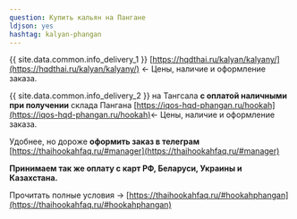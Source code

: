 ```yaml
---
question: Купить кальян на Пангане
ldjson: yes
hashtag: kalyan-phangan
---
```


{{ site.data.common.info_delivery_1 }} [https://hqdthai.ru/kalyan/kalyany/](https://hqdthai.ru/kalyan/kalyany/) <- Цены, наличие и оформление заказа.

{{ site.data.common.info_delivery_2 }} на Тангсала **с оплатой наличными при получении** склада Пангана [https://iqos-hqd-phangan.ru/hookah](https://iqos-hqd-phangan.ru/hookah)<- Цены, наличие и оформление заказа.

Удобнее, но дороже **оформить заказ в телеграм** [https://thaihookahfaq.ru/#manager](https://thaihookahfaq.ru/#manager)

**Принимаем так же оплату с карт РФ, Беларуси, Украины и Казахстана.**

Прочитать полные условия -> [https://thaihookahfaq.ru/#hookahphangan](https://thaihookahfaq.ru/#hookahphangan)
